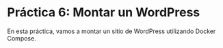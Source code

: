 # Práctica 6: Montar un WordPress

En esta práctica, vamos a montar un sitio de WordPress utilizando Docker Compose.
